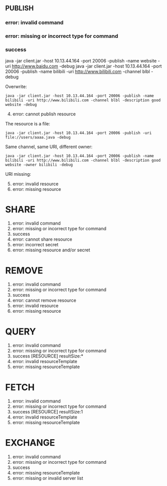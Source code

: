 ## PUBLISH

### error: invalid command
### error: missing or incorrect type for command
### success

  java -jar client.jar -host 10.13.44.164 -port 20006 -publish -name website -uri http://www.baidu.com -debug
  java -jar client.jar -host 10.13.44.164 -port 20006 -publish -name bilibili -uri http://www.bilibili.com -channel blbl -debug
  
Overwrite:

`java -jar client.jar -host 10.13.44.164 -port 20006 -publish -name bilibili -uri http://www.bilibili.com -channel blbl -description good website -debug`

4. error: cannot publish resource

The resource is a file:

`java -jar client.jar -host 10.13.44.164 -port 20006 -publish -uri file://users/aaaa.java -debug`

Same channel, same URI, different owner:

`java -jar client.jar -host 10.13.44.164 -port 20006 -publish -name bilibili -uri http://www.bilibili.com -channel blbl -description good website -owner bilibili -debug`

URI missing:


5. error: invalid resource
6. error: missing resource

# SHARE #

1. error: invalid command
2. error: missing or incorrect type for command
3. success
4. error: cannot share resource
5. error: incorrect secret
6. error: missing resource and\/or secret

# REMOVE #

1. error: invalid command
2. error: missing or incorrect type for command
3. success
4. error: cannot remove resource
5. error: invalid resource
6. error: missing resource

# QUERY #

1. error: invalid command
2. error: missing or incorrect type for command
3. success [RESOURCE] resultSize:*
4. error: invalid resourceTemplate
5. error: missing resourceTemplate

# FETCH #

1. error: invalid command
2. error: missing or incorrect type for command
3. success [RESOURCE] resultSize:1
4. error: invalid resourceTemplate
5. error: missing resourceTemplate

# EXCHANGE #

1. error: invalid command
2. error: missing or incorrect type for command
3. success
4. error: missing resourceTemplate
5. error: missing or invalid server list
